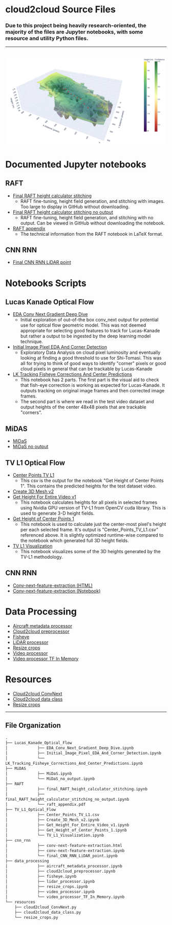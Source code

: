 cloud2cloud Source Files
==============================

### Due to this project being heavily research-oriented, the majority of the files are Jupyter notebooks, with some resource and utility Python files.
---
![](img/cloud.jpg)
---
# Documented Jupyter notebooks

## RAFT
* [Final RAFT height calculator stitching](https://github.com/cloud-2-cloud/c2c/blob/main/RAFT/final_RAFT_height_calculator_stitching.ipynb)
  - RAFT fine-tuning, height field generation, and stitching with images. Too large to display in GitHub without downloading.
* [Final RAFT height calculator stitching no output](https://github.com/cloud-2-cloud/c2c/blob/main/RAFT/final_RAFT_height_calculator_stitching_no_output.ipynb)
  - RAFT fine-tuning, height field generation, and stitching with no output. Can be viewed in GitHub without downloading the notebook.
* [RAFT appendix](https://github.com/cloud-2-cloud/c2c/blob/main/RAFT/raft_appendix.pdf)
  - The technical information from the RAFT notebook in LaTeX format.

## CNN RNN
* [Final CNN RNN LiDAR point](https://github.com/cloud-2-cloud/c2c/blob/main/cnn_rnn/final_CNN_RNN_LiDAR_point.ipynb)

# Notebooks Scripts

## Lucas Kanade Optical Flow
* [EDA Conv Next Gradient Deep Dive](https://github.com/cloud-2-cloud/c2c/blob/main/Lucas_Kanade_Optical_Flow/EDA_Conv_Next_Gradient_Deep_Dive.ipynb)
  - Initial exploration of out-of-the box conv_next output for potential use for optical flow geometric model. This was not deemed appropriate for selecting good features to track for Lucas-Kanade but rather a output to be ingested by the deep learning model technique.
* [Initial Image Pixel EDA And Corner Detection](https://github.com/cloud-2-cloud/c2c/blob/main/Lucas_Kanade_Optical_Flow/Initial_Image_Pixel_EDA_And_Corner_Detection.ipynb)
  - Exploratory Data Analysis on cloud pixel luminosity and eventually looking at finding a good threshold to use for Shi-Tomasi. This was all for trying to think of good ways to identify "corner" pixels or good cloud pixels in general that can be trackable by Lucas-Kanade
* [LK Tracking Fisheye Corrections And Center Predictions](https://github.com/cloud-2-cloud/c2c/blob/main/Lucas_Kanade_Optical_Flow/LK_Tracking_Fisheye_Corrections_And_Center_Predictions.ipynb)
  - This notebook has 2 parts. The first part is the visual aid to check that fish-eye correction is working as expected for Lucas-Kanade. It outputs tracking on original image frames and then corrected image frames.
  - The second part is where we read in the test video dataset and output heights of the center 48x48 pixels that are trackable "corners". 

## MiDAS
* [MiDaS](https://github.com/cloud-2-cloud/c2c/blob/main/MiDAS/MiDaS.ipynb)
* [MiDaS no output](https://github.com/cloud-2-cloud/c2c/blob/main/MiDAS/MiDaS_no_output.ipynb)

## TV L1 Optical Flow
* [Center Points TV L1](https://github.com/cloud-2-cloud/c2c/blob/main/TV_L1_Optical_Flow/Center_Points_TV_L1.csv)
  - This csv is the output for the notebook "Get Height of Center Points 1". This contains the predicted heights for the test dataset video.
* [Create 3D Mesh v2](https://github.com/cloud-2-cloud/c2c/blob/main/TV_L1_Optical_Flow/Create_3D_Mesh_v2.ipynb)
* [Get Height For Entire Video v1](https://github.com/cloud-2-cloud/c2c/blob/main/TV_L1_Optical_Flow/Get_Height_For_Entire_Video_v1.ipynb)
  - This notebook calculates heights for all pixels in selected frames using Nvidia GPU version of TV-L1 from OpenCV cuda library. This is used to generate 3-D height fields.
* [Get Height of Center Points 1](https://github.com/cloud-2-cloud/c2c/blob/main/TV_L1_Optical_Flow/Get_Height_of_Center_Points_1.ipynb)
  - This notebook is used to calculate just the center-most pixel's height per each selected frame. It's output is "Center_Points_TV_L1.csv" referenced above. It is slightly optimized runtime-wise compared to the notebook which generated full 3D height fields.
* [TV L1 Visualization](https://github.com/cloud-2-cloud/c2c/blob/main/TV_L1_Optical_Flow/TV_L1_Visualization.ipynb)
  - This notebook visualizes some of the 3D heights generated by the TV-L1 methodology.

## CNN RNN
* [Conv-next-feature-extraction (HTML)](https://github.com/cloud-2-cloud/c2c/blob/main/cnn_rnn/conv-next-feature-extraction.html)
* [Conv-next-feature-extraction (Notebook)](https://github.com/cloud-2-cloud/c2c/blob/main/cnn_rnn/conv-next-feature-extraction.ipynb)

# Data Processing
* [Aircraft metadata processor](https://github.com/cloud-2-cloud/c2c/blob/main/data_processing/aircraft_metadata_processor.ipynb)
* [Cloud2cloud preprocessor](https://github.com/cloud-2-cloud/c2c/blob/main/data_processing/cloud2cloud_preprocessor.ipynb)
* [Fisheye](https://github.com/cloud-2-cloud/c2c/blob/main/data_processing/fisheye.ipynb)
* [LiDAR processor](https://github.com/cloud-2-cloud/c2c/blob/main/data_processing/lidar_processor.ipynb)
* [Resize crops](https://github.com/cloud-2-cloud/c2c/blob/main/data_processing/resize_crops.ipynb)
* [Video processor](https://github.com/cloud-2-cloud/c2c/blob/main/data_processing/video_processor.ipynb)
* [Video processor TF In Memory](https://github.com/cloud-2-cloud/c2c/blob/main/data_processing/video_processor_TF_In_Memory.ipynb)

# Resources
* [Cloud2cloud ConvNext](https://github.com/cloud-2-cloud/c2c/blob/main/resources/cloud2cloud_ConvNext.py)
* [Cloud2cloud data class](https://github.com/cloud-2-cloud/c2c/blob/main/resources/cloud2cloud_data_class.py)
* [Resize crops](https://github.com/cloud-2-cloud/c2c/blob/main/resources/resize_crops.py)

---

File Organization
------------
```
.
├── Lucas_Kanade_Optical_Flow
│             ├── EDA_Conv_Next_Gradient_Deep_Dive.ipynb
│             ├── Initial_Image_Pixel_EDA_And_Corner_Detection.ipynb
│             └── LK_Tracking_Fisheye_Corrections_And_Center_Predictions.ipynb
├── MiDAS
│             ├── MiDaS.ipynb
│             └── MiDaS_no_output.ipynb
├── RAFT
│             ├── final_RAFT_height_calculator_stitching.ipynb
│             ├── final_RAFT_height_calculator_stitching_no_output.ipynb
│             └── raft_appendix.pdf
├── TV_L1_Optical_Flow
│             ├── Center_Points_TV_L1.csv
│             ├── Create_3D_Mesh_v2.ipynb
│             ├── Get_Height_For_Entire_Video_v1.ipynb
│             ├── Get_Height_of_Center_Points_1.ipynb
│             └── TV_L1_Visualization.ipynb
├── cnn_rnn
│             ├── conv-next-feature-extraction.html
│             ├── conv-next-feature-extraction.ipynb
│             └── final_CNN_RNN_LiDAR_point.ipynb
├── data_processing
│             ├── aircraft_metadata_processor.ipynb
│             ├── cloud2cloud_preprocessor.ipynb
│             ├── fisheye.ipynb
│             ├── lidar_processor.ipynb
│             ├── resize_crops.ipynb
│             ├── video_processor.ipynb
│             └── video_processor_TF_In_Memory.ipynb
└── resources
    ├── cloud2cloud_ConvNext.py
    ├── cloud2cloud_data_class.py
    └── resize_crops.py
```
